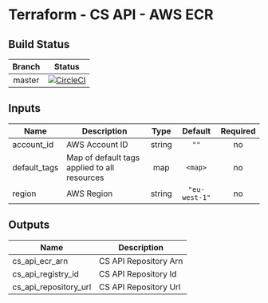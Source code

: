 # Terraform - CS API - AWS ECR

## Build Status

| Branch | Status |
|:---:|:---:|
| master | [![CircleCI](https://circleci.com/gh/rb-org/cs-api-aws-ecr/tree/master.svg?style=svg&circle-token=d40cf6b446c959025fab14dbdcb64981dff37604)](https://circleci.com/gh/rb-org/cs-api-aws-ecr/tree/master)|

## Inputs

| Name | Description | Type | Default | Required |
|------|-------------|:----:|:-----:|:-----:|
| account\_id | AWS Account ID | string | `""` | no |
| default\_tags | Map of default tags applied to all resources | map | `<map>` | no |
| region | AWS Region | string | `"eu-west-1"` | no |

## Outputs

| Name | Description |
|------|-------------|
| cs\_api\_ecr\_arn | CS API Repository Arn |
| cs\_api\_registry\_id | CS API Repository Id |
| cs\_api\_repository\_url | CS API Repository Url |